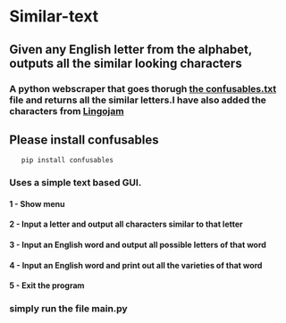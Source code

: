 # Similar-text
## Given any English letter from the alphabet, outputs all the similar looking characters
### A python webscraper that goes thorugh [the confusables.txt](https://www.unicode.org/Public/draft/security/confusables.txt) file and returns all the similar letters.I have also added the characters from [Lingojam](https://lingojam.com/FancyTextGenerator)
## Please install confusables
       pip install confusables
### Uses a simple text based GUI.
#### 1 - Show menu
#### 2 - Input a letter and output all characters similar to that letter
#### 3 - Input an English word and output all possible letters of that word
#### 4 - Input an English word and print out all the varieties of that word
#### 5 - Exit the program

### simply run the file main.py
